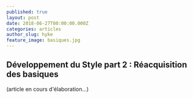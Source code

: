 ```yaml
---
published: true
layout: post
date: 2018-06-27T00:00:00.000Z
categories: articles
author_slug: hyke
feature_image: basiques.jpg
---
```

## Développement du Style part 2 : Réacquisition des basiques

(article en cours d'élaboration...)
